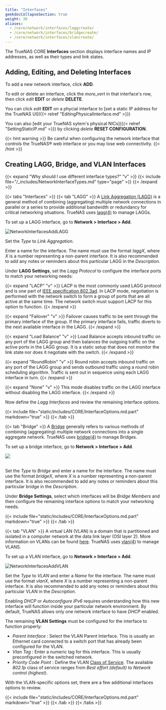 ```yaml
---
title: "Interfaces"
geekdocCollapseSection: true
weight: 30
aliases:
  - /core/network/interfaces/laggcreate/
  - /core/network/interfaces/bridgecreate/
  - /core/network/interfaces/vlancreate/
---
```


The TrueNAS CORE **Interfaces** section displays interface names and IP addresses, as well as their types and link states. 

## Adding, Editing, and Deleting Interfaces

To add a new network interface, click **ADD**.

To edit or delete an interface, click the <i class="material-icons" aria-hidden="true" title="Options">more_vert</i> in that interface's row, then click <i class="material-icons" aria-hidden="true" title="edit">edit</i> **EDIT** or <i class="material-icons" aria-hidden="true" title="delete">delete</i> **DELETE**.

You can click <i class="material-icons" aria-hidden="true" title="edit">edit</i> **EDIT** on a phycial interface to [set a static IP address for the TrueNAS UI]({{< relref "EditingPhysicalInterface.md" >}})

You can also [edit your TrueNAS sytem's physical NICs]({{< relref "SettingStaticIP.md" >}}) by clicking <i class="material-icons" aria-hidden="true" title="delete">delete</i> **RESET CONFIGURATION**.

{{< hint warning >}} 
Be careful when configuring the network interface that controls the TrueNAS® web interface or you may lose web connectivity. 
{{< /hint >}}

## Creating LAGG, Bridge, and VLAN Interfaces

{{< expand "Why should I use different interface types?" "v" >}}
{{< include file="/_includes/NetworkInterfaceTypes.md" type="page" >}}
{{< /expand >}}

{{< tabs "Interfaces" >}}
{{< tab "LAGG" >}}
A [Link Aggregation (LAGG)](https://tools.ietf.org/html/rfc7424) is a general method of combining (aggregating) multiple network connections in parallel or a series to provide additional bandwidth or redundancy for critical networking situations. TrueNAS uses [lagg(4)](https://www.freebsd.org/cgi/man.cgi?lagg(4)) to manage LAGGs.

To set up a LAGG interface, go to **Network > Interface > Add**.

![NetworkInterfacesAddLAGG](/images/CORE/12.0/NetworkInterfacesAddLAGG.png "Adding a lagg interface")

Set the *Type* to *Link Aggregation*.

Enter a name for the interface. The name must use the format *laggX*, where *X* is a number representing a non-parent interface.
It is also recommended to add any notes or reminders about this particular LAGG in the *Description*.

Under **LAGG Settings**, set the *Lagg Protocol* to configure the interface ports to match your networking needs:

{{< expand "LACP" "v" >}}
LACP is the most commonly used LAGG protocol and is one part of [IEEE specification 802.3ad](https://www.ieee802.org/3/hssg/public/apr07/frazier_01_0407.pdf). In LACP mode, negotiation is performed with the network switch to form a group of ports that are all active at the same time. The network switch must support LACP for this option to function.
{{< /expand >}}

{{< expand "Failover" "v" >}}
Failover causes traffic to be sent through the primary interface of the group. If the primary interface fails, traffic diverts to the next available interface in the LAGG.
{{< /expand >}}

{{< expand "Load Balance" "v" >}}
Load Balance accepts inbound traffic on any port of the LAGG group and then balances the outgoing traffic on the active ports in the LAGG group. It is a static setup that does not monitor the link state nor does it negotiate with the switch.
{{< /expand >}}

{{< expand "RoundRobin" "v" >}}
Round robin accepts inbound traffic on any port of the LAGG group and sends outbound traffic using a round robin scheduling algorithm. Traffic is sent out in sequence using each LAGG interface in turn.
{{< /expand >}}

{{< expand "None" "v" >}}
This mode disables traffic on the LAGG interface without disabling the LAGG interface.
{{< /expand >}}

Now define the *Lagg Interfaces* and review the remaining interface options.

{{< include file="static/includes/CORE/InterfaceOptions.md.part" markdown="true" >}}
{{< /tab >}}

{{< tab "Bridge" >}}
A [Bridge](https://tools.ietf.org/html/rfc6325) generally refers to various methods of combining (aggregating) multiple network connections into a single aggregate network. TrueNAS uses [bridge(4)](https://www.freebsd.org/cgi/man.cgi?bridge(4)) to manage Bridges.

To set up a bridge interface, go to **Network > Interface > Add**.

<img src="/images/CORE/12.0/NetworkInterfacesAddBridge.png">
<br><br>

Set the *Type* to *Bridge* and enter a name for the interface. The name must use the format *bridgeX*, where *X* is a number representing a non-parent interface.
It is also recommended to add any notes or reminders about this particular bridge in the *Description*.

Under **Bridge Settings**, select which interfaces will be *Bridge Members* and then configure the remaining interface options to match your networking needs.

{{< include file="static/includes/CORE/InterfaceOptions.md.part" markdown="true" >}}
{{< /tab >}}

{{< tab "VLAN" >}}
A virtual LAN (VLAN) is a domain that is partitioned and isolated in a computer network at the data link layer (OSI layer 2).  More information on VLANs can be found [here](https://www.ieee802.org/1/pages/802.1Q-2014.html). TrueNAS uses [vlan(4)](https://www.freebsd.org/cgi/man.cgi?vlan(4)) to manage VLANS. 

To set up a VLAN interface, go to **Network > Interface > Add**.

![NetworkInterfacesAddVLAN](/images/CORE/12.0/NetworkInterfacesAddVLAN.png "Adding a new VLAN")

Set the *Type* to *VLAN* and enter a *Name* for the interface. The name must use the format *vlanX*, where *X* is a number representing a non-parent interface.
It is also recommended to add any notes or reminders about this particular VLAN in the *Description*.

Enabling *DHCP* or *Autoconfigure IPv6* requires understanding how this new interface will function inside your particular network environment. By default, TrueNAS allows only one network interface to have *DHCP* enabled.

The remaining **VLAN Settings** must be configured for the interface to function properly:

* *Parent Interface* : Select the VLAN Parent Interface. This is usually an Ethernet card connected to a switch port that has already been configured for the VLAN.
* *Vlan Tag* : Enter a numeric tag for this interface. This is usually preconfigured in the switched network.
* *Priority Code Point* : Define the VLAN [Class of Service](https://tools.ietf.org/html/rfc4761#section-4.2.7). The available *802.1p* class of service ranges from *Best effort (default)* to *Network control (highest)*.

With the VLAN-specific options set, there are a few additional interfaces options to review.

{{< include file="static/includes/CORE/InterfaceOptions.md.part" markdown="true" >}}
{{< /tab >}}
{{< /tabs >}}
